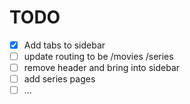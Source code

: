 # TODO

- [x] Add tabs to sidebar
- [ ] update routing to be /movies /series
- [ ] remove header and bring into sidebar
- [ ] add series pages
- [ ] ...
